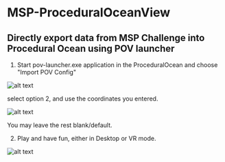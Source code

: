 # MSP-ProceduralOceanView

## Directly export data from MSP Challenge into Procedural Ocean using POV launcher

1. Start pov-launcher.exe application in the ProceduralOcean and choose "Import POV Config"

![alt text](image-7.png)


select option 2, and use the coordinates you entered. 

![alt text](image-8.png)

You may leave the rest blank/default.

2. Play and have fun, either in Desktop or VR mode.

![alt text](image-9.png)

